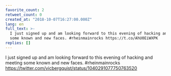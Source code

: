 ```yaml
---
favorite_count: 2
retweet_count: 0
created_at: "2018-10-07T16:27:00.000Z"
lang: en
full_text: >-
  I just signed up and am looking forward to this evening of hacking and meeting
  some known and new faces. #rheinmainrocks https://t.co/AhU0EiWXPK
replies: []
---
```


I just signed up and am looking forward to this evening of hacking and meeting
some known and new faces. #rheinmainrocks
<https://twitter.com/vicbergquist/status/1040291077750763520>

